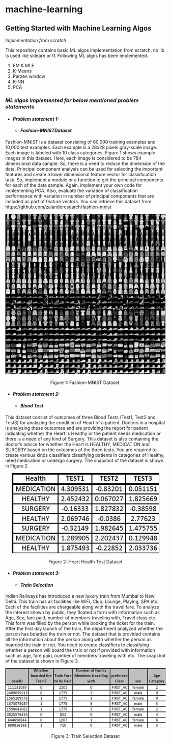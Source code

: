 # machine-learning
## Getting Started with Machine Learning Algos
_Implementation from scratch_

This repository contains basic ML algos implementation from scratch, no lib is used like sklearn or tf.
Following ML algos has been implemented.
1. EM & MLE
2. K-Means
3. Parzen window
4. K-NN
5. PCA

### _**ML algos implemented for below mentioned problem statements**_

* #### *Problem statement 1:*
  * #### _**Fashion-MNISTDataset**_
Fashion-MNIST is a dataset consisting of 60,000 training examples and 10,000 test examples.
Each example is a 28x28 pixels gray-scale image. Each image is labeled with 10 class categories.
Figure 1 shows example images in this dataset.
Here, each image is considered to be 784 dimensional data sample. So, there is a need to reduce the dimension of the data. Principal component analysis can be used for selecting the important features and create a lower dimensional feature vector for classification task. So, implement a module or a function to get the principal components for each of the data sample. Again, implement your own code for implementing PCA. Also, evaluate the variation of classification performance with variation in number of principal components that are included as part of feature vectors.
You can retrieve this dataset from https://github.com/zalandoresearch/fashion-mnist
<p align="center">
  <img src="https://github.com/mayur-aggarwal/machine-learning/blob/master/fashion_mnist_sample_dataset.png">
</p>
<p align="center">Figure 1: Fashion-MNIST Dataset.</p>

* #### *Problem statement 2:*
  * #### _**Blood Test**_
This dataset consist of outcomes of three Blood Tests (Test1, Test2 and Test3) for analyzing
the condition of Heart of a patient. Doctors in a hospital is analyzing these outcomes and
are providing the report for patient indicating whether the Heart is Healthy or the patient
needs medication or there is a need of any kind of Surgery. This dataset is also containing
the doctor’s advice for whether the Heart is HEALTHY, MEDICATION and SURGERY based on the
outcomes of the three tests.
You are required to create various kinds classifiers classifying patients in categories of
Healthy, need medication or undergo surgery.
The snapshot of the dataset is shown in Figure 2
<p align="center">
  <img src="https://github.com/mayur-aggarwal/machine-learning/blob/master/medical_table_sample_dataset.png">
</p>
<p align="center">Figure 2: Heart Health Test Dataset
</p>

* #### *Problem statement 3:*
  * #### _**Train Selection**_
Indian Railways has introduced a new luxury train from Mumbai to New Delhi. This train has
all facilities like WiFi, Club, Lounge, Playing, SPA etc. Each of the facilities are chargeable
along
with the travel fare. To analyze the interest shown by public, they floated a form with
information such as Age, Sex, fare paid, number of members traveling with, Travel class etc.
This form was filled by the person while booking the ticket for the train. After the first day
launch of the train, the department analyzed whether the person has boarded the train or
not.
The dataset that is provided contains all the information about the person along with
whether the person as boarded the train or not. You need to create classifiers to classifying
whether a person will board the train or not if provided with information such as age, fare
paid, number of members traveling with etc.
The snapshot of the dataset is shown in Figure 3.
<p align="center">
  <img src="https://github.com/mayur-aggarwal/machine-learning/blob/master/train_sample_dataset.png">
</p>
<p align="center">Figure 3: Train Selection Dataset
</p>
